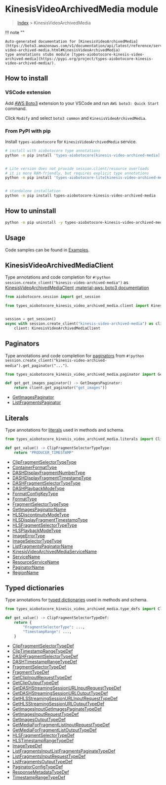 # KinesisVideoArchivedMedia module

> [Index](../README.md) > KinesisVideoArchivedMedia


!!! note ""

    Auto-generated documentation for [KinesisVideoArchivedMedia](https://boto3.amazonaws.com/v1/documentation/api/latest/reference/services/kinesis-video-archived-media.html#KinesisVideoArchivedMedia)
    type annotations stubs module [types-aiobotocore-kinesis-video-archived-media](https://pypi.org/project/types-aiobotocore-kinesis-video-archived-media/).

## How to install

### VSCode extension

Add [AWS Boto3](https://marketplace.visualstudio.com/items?itemName=Boto3typed.boto3-ide)
extension to your VSCode and run `AWS boto3: Quick Start` command.

Click `Modify` and select `boto3 common` and `KinesisVideoArchivedMedia`.

### From PyPI with pip

Install `types-aiobotocore` for `KinesisVideoArchivedMedia` service.

```bash
# install with aiobotocore type annotations
python -m pip install 'types-aiobotocore[kinesis-video-archived-media]'


# Lite version does not provide session.client/resource overloads
# it is more RAM-friendly, but requires explicit type annotations
python -m pip install 'types-aiobotocore-lite[kinesis-video-archived-media]'


# standalone installation
python -m pip install types-aiobotocore-kinesis-video-archived-media
```



## How to uninstall

```bash
python -m pip uninstall -y types-aiobotocore-kinesis-video-archived-media
```

## Usage

Code samples can be found in [Examples](./usage.md).

## KinesisVideoArchivedMediaClient

Type annotations and code completion for  `#!python session.create_client("kinesis-video-archived-media")` as [KinesisVideoArchivedMediaClient](./client.md)
[:material-aws: boto3 documentation](https://boto3.amazonaws.com/v1/documentation/api/latest/reference/services/kinesis-video-archived-media.html#KinesisVideoArchivedMedia.Client)

```python title="Usage example"
from aiobotocore.session import get_session

from types_aiobotocore_kinesis_video_archived_media.client import KinesisVideoArchivedMediaClient


session = get_session()
async with session.create_client("kinesis-video-archived-media") as client:
    client: KinesisVideoArchivedMediaClient
```


## Paginators

Type annotations and code completion for
[paginators](./paginators.md)
from `#!python session.create_client("kinesis-video-archived-media").get_paginator("...")`.

```python title="Usage example"
from types_aiobotocore_kinesis_video_archived_media.paginator import GetImagesPaginator

def get_get_images_paginator() -> GetImagesPaginator:
    return client.get_paginator("get_images"))
```

- [GetImagesPaginator](./paginators.md#getimagespaginator)
- [ListFragmentsPaginator](./paginators.md#listfragmentspaginator)








## Literals

Type annotations for [literals](./literals.md) used in methods and schema.

```python title="Usage example"
from types_aiobotocore_kinesis_video_archived_media.literals import ClipFragmentSelectorTypeType

def get_value() -> ClipFragmentSelectorTypeType:
    return "PRODUCER_TIMESTAMP"
```

- [ClipFragmentSelectorTypeType](./literals.md#clipfragmentselectortypetype)
- [ContainerFormatType](./literals.md#containerformattype)
- [DASHDisplayFragmentNumberType](./literals.md#dashdisplayfragmentnumbertype)
- [DASHDisplayFragmentTimestampType](./literals.md#dashdisplayfragmenttimestamptype)
- [DASHFragmentSelectorTypeType](./literals.md#dashfragmentselectortypetype)
- [DASHPlaybackModeType](./literals.md#dashplaybackmodetype)
- [FormatConfigKeyType](./literals.md#formatconfigkeytype)
- [FormatType](./literals.md#formattype)
- [FragmentSelectorTypeType](./literals.md#fragmentselectortypetype)
- [GetImagesPaginatorName](./literals.md#getimagespaginatorname)
- [HLSDiscontinuityModeType](./literals.md#hlsdiscontinuitymodetype)
- [HLSDisplayFragmentTimestampType](./literals.md#hlsdisplayfragmenttimestamptype)
- [HLSFragmentSelectorTypeType](./literals.md#hlsfragmentselectortypetype)
- [HLSPlaybackModeType](./literals.md#hlsplaybackmodetype)
- [ImageErrorType](./literals.md#imageerrortype)
- [ImageSelectorTypeType](./literals.md#imageselectortypetype)
- [ListFragmentsPaginatorName](./literals.md#listfragmentspaginatorname)
- [KinesisVideoArchivedMediaServiceName](./literals.md#kinesisvideoarchivedmediaservicename)
- [ServiceName](./literals.md#servicename)
- [ResourceServiceName](./literals.md#resourceservicename)
- [PaginatorName](./literals.md#paginatorname)
- [RegionName](./literals.md#regionname)




## Typed dictionaries

Type annotations for [typed dictionaries](./type_defs.md) used in methods and schema.

```python title="Usage example"
from types_aiobotocore_kinesis_video_archived_media.type_defs import ClipFragmentSelectorTypeDef

def get_value() -> ClipFragmentSelectorTypeDef:
    return {
        "FragmentSelectorType": ...,
        "TimestampRange": ...,
    }
```

- [ClipFragmentSelectorTypeDef](./type_defs.md#clipfragmentselectortypedef)
- [ClipTimestampRangeTypeDef](./type_defs.md#cliptimestamprangetypedef)
- [DASHFragmentSelectorTypeDef](./type_defs.md#dashfragmentselectortypedef)
- [DASHTimestampRangeTypeDef](./type_defs.md#dashtimestamprangetypedef)
- [FragmentSelectorTypeDef](./type_defs.md#fragmentselectortypedef)
- [FragmentTypeDef](./type_defs.md#fragmenttypedef)
- [GetClipInputRequestTypeDef](./type_defs.md#getclipinputrequesttypedef)
- [GetClipOutputTypeDef](./type_defs.md#getclipoutputtypedef)
- [GetDASHStreamingSessionURLInputRequestTypeDef](./type_defs.md#getdashstreamingsessionurlinputrequesttypedef)
- [GetDASHStreamingSessionURLOutputTypeDef](./type_defs.md#getdashstreamingsessionurloutputtypedef)
- [GetHLSStreamingSessionURLInputRequestTypeDef](./type_defs.md#gethlsstreamingsessionurlinputrequesttypedef)
- [GetHLSStreamingSessionURLOutputTypeDef](./type_defs.md#gethlsstreamingsessionurloutputtypedef)
- [GetImagesInputGetImagesPaginateTypeDef](./type_defs.md#getimagesinputgetimagespaginatetypedef)
- [GetImagesInputRequestTypeDef](./type_defs.md#getimagesinputrequesttypedef)
- [GetImagesOutputTypeDef](./type_defs.md#getimagesoutputtypedef)
- [GetMediaForFragmentListInputRequestTypeDef](./type_defs.md#getmediaforfragmentlistinputrequesttypedef)
- [GetMediaForFragmentListOutputTypeDef](./type_defs.md#getmediaforfragmentlistoutputtypedef)
- [HLSFragmentSelectorTypeDef](./type_defs.md#hlsfragmentselectortypedef)
- [HLSTimestampRangeTypeDef](./type_defs.md#hlstimestamprangetypedef)
- [ImageTypeDef](./type_defs.md#imagetypedef)
- [ListFragmentsInputListFragmentsPaginateTypeDef](./type_defs.md#listfragmentsinputlistfragmentspaginatetypedef)
- [ListFragmentsInputRequestTypeDef](./type_defs.md#listfragmentsinputrequesttypedef)
- [ListFragmentsOutputTypeDef](./type_defs.md#listfragmentsoutputtypedef)
- [PaginatorConfigTypeDef](./type_defs.md#paginatorconfigtypedef)
- [ResponseMetadataTypeDef](./type_defs.md#responsemetadatatypedef)
- [TimestampRangeTypeDef](./type_defs.md#timestamprangetypedef)


